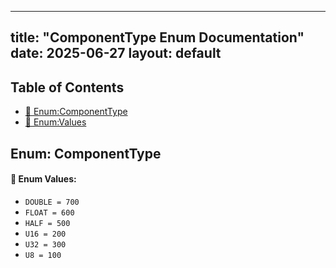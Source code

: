 <!-- Formatted by A³BS formatter.py -->
<!-- Generated by A³BS document.py -->
---
title: "ComponentType Enum Documentation"
date: 2025-06-27
layout: default
---

## Table of Contents
- [🔧 Enum:ComponentType](#enum-componenttype)
- [🔧 Enum:Values](#enum-values)
## Enum: ComponentType
#### 📝 Enum Values:
<a name="enum-values"></a>
  - `DOUBLE = 700`
  - `FLOAT = 600`
  - `HALF = 500`
  - `U16 = 200`
  - `U32 = 300`
  - `U8 = 100`